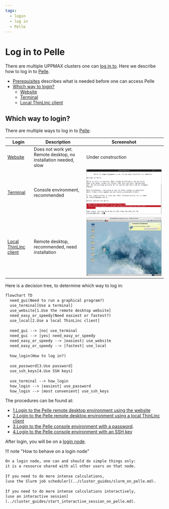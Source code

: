 ```yaml
---
tags:
  - login
  - log in
  - Pelle
---
```


# Log in to Pelle

There are multiple UPPMAX clusters one can [log in to](../getting_started/login.md).
Here we describe how to log in to [Pelle](../cluster_guides/pelle.md).


- [Prerequisites](pelle_usage_prerequisites.md) describes what is needed before one can access Pelle
- [Which way to login?](#which-way-to-login)
    - [Website](login_pelle_remote_desktop_website.md)
    - [Terminal](login_pelle_console_password.md)
    - [Local ThinLinc client](login_pelle_remote_desktop_local_thinlinc_client.md)

## Which way to login?

There are multiple ways to log in to [Pelle](../cluster_guides/pelle.md):

Login                                                                         |Description                                   |Screenshot
------------------------------------------------------------------------------|----------------------------------------------|---------------------------------
[Website](login_pelle_remote_desktop_website.md)                              |Does not work yet. Remote desktop, no installation needed, slow  |Under construction
[Terminal](login_pelle_console_password.md)                                   |Console environment, recommended              |![The Pelle console environment](./img/login_pelle_via_terminal_terminal_414_x_247.png)
[Local ThinLinc client](login_pelle_remote_desktop_local_thinlinc_client.md)  |Remote desktop, recommended, need installation|![The Pelle remote desktop via the a local ThinLinc client](../software/img/thinlinc_local_pelle.png)

Here is a decision tree, to determine which way to log in:

```mermaid
flowchart TD
  need_gui(Need to run a graphical program?)
  use_terminal[Use a terminal]
  use_website[1.Use the remote desktop website]
  need_easy_or_speedy(Need easiest or fastest?)
  use_local[2.Use a local ThinLinc client]

  need_gui --> |no| use_terminal
  need_gui --> |yes| need_easy_or_speedy
  need_easy_or_speedy --> |easiest| use_website
  need_easy_or_speedy --> |fastest| use_local

  how_login(How to log in?)

  use_password[3.Use password]
  use_ssh_keys[4.Use SSH keys]

  use_terminal --> how_login
  how_login --> |easiest| use_password
  how_login --> |most convenient| use_ssh_keys
```

The procedures can be found at:

- [1.Login to the Pelle remote desktop environment using the website](login_pelle_remote_desktop_website.md)
- [2.Login to the Pelle remote desktop environment using a local ThinLinc client](login_pelle_remote_desktop_local_thinlinc_client.md)
- [3.Login to the Pelle console environment with a password](login_pelle_console_password.md).
- [4.Login to the Pelle console environment with an SSH key](login_pelle_console_ssh_key.md)

After login, you will be on a [login node](../cluster_guides/login_node.md).

!!! note "How to behave on a login node"

    On a login node, one can and should do simple things only:
    it is a resource shared with all other users on that node.

    If you need to do more intense calculations,
    [use the Slurm job scheduler](../cluster_guides/slurm_on_pelle.md).

    If you need to do more intense calculations interactively,
    [use an interactive session](../cluster_guides/start_interactive_session_on_pelle.md).

